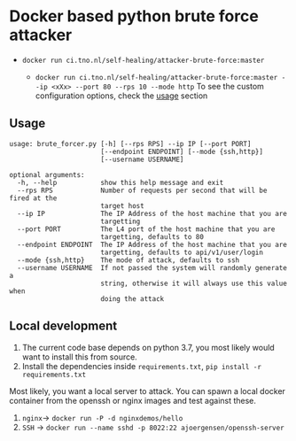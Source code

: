 # Docker based python brute force attacker
* `docker run ci.tno.nl/self-healing/attacker-brute-force:master` <params>
    * `docker run ci.tno.nl/self-healing/attacker-brute-force:master --ip <xXx> --port 80 --rps 10 --mode http`
To see the custom configuration options, check the [usage](##usage) section

## Usage
```
usage: brute_forcer.py [-h] [--rps RPS] --ip IP [--port PORT]
                       [--endpoint ENDPOINT] [--mode {ssh,http}]
                       [--username USERNAME]

optional arguments:
  -h, --help           show this help message and exit
  --rps RPS            Number of requests per second that will be fired at the
                       target host
  --ip IP              The IP Address of the host machine that you are
                       targetting
  --port PORT          The L4 port of the host machine that you are
                       targetting, defaults to 80
  --endpoint ENDPOINT  The IP Address of the host machine that you are
                       targetting, defaults to api/v1/user/login
  --mode {ssh,http}    The mode of attack, defaults to ssh
  --username USERNAME  If not passed the system will randomly generate a
                       string, otherwise it will always use this value when
                       doing the attack
```

## Local development
1. The current code base depends on python 3.7, you most likely would want to install this from source.
2. Install the dependencies inside `requirements.txt`, `pip install -r requirements.txt`

Most likely, you want a local server to attack. You can spawn a local docker container from the openssh or nginx images and test against these.
1. `nginx`-> `docker run -P -d nginxdemos/hello`
2. `SSH` -> `docker run --name sshd -p 8022:22 ajoergensen/openssh-server`
